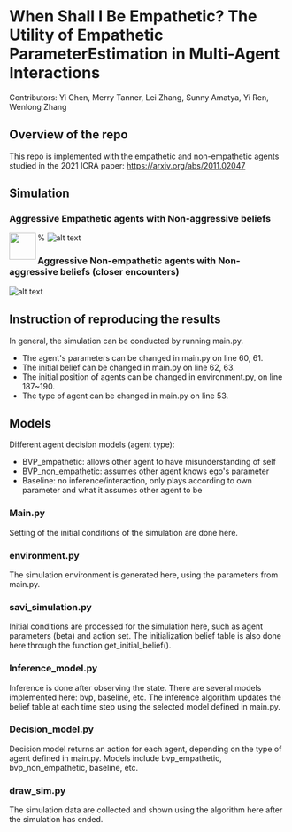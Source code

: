 # When Shall I Be Empathetic? The Utility of Empathetic ParameterEstimation in Multi-Agent Interactions

Contributors: Yi Chen, Merry Tanner, Lei Zhang, Sunny Amatya, Yi Ren, Wenlong Zhang

## Overview of the repo

This repo is implemented with the empathetic and non-empathetic agents studied in the 2021 ICRA paper: https://arxiv.org/abs/2011.02047

## Simulation
### Aggressive Empathetic agents with Non-aggressive beliefs
% ![alt text](./plot/movie_E_theta1=a_theta2=a_time_horizon=3.0.gif)
<a href="url"><img src="./plot/movie_E_theta1=a_theta2=a_time_horizon=3.0.gif" align="left" height="48" width="48" ></a>

### Aggressive Non-empathetic agents with Non-aggressive beliefs (closer encounters)
![alt text](./plot/movie_NE_theta1=a_theta2=a_time_horizon=3.0.gif)

## Instruction of reproducing the results <a name="instruction"></a>
In general, the simulation can be conducted by 
running main.py. 
- The agent's parameters can be changed in main.py on line 60, 61.
- The initial belief can be changed in main.py on line 62, 63.
- The initial position of agents can be changed in environment.py, on line 187~190.
- The type of agent can be changed in main.py on line 53.

## Models
Different agent decision models (agent type):
- BVP_empathetic: allows other agent to have misunderstanding of self
- BVP_non_empathetic: assumes other agent knows ego's parameter
- Baseline: no inference/interaction, only plays according to own parameter and what it assumes other agent to be 

### Main.py

Setting of the initial conditions of the simulation are done here. 

### environment.py

The simulation environment is generated here, using the parameters
from main.py. 

### savi_simulation.py

Initial conditions are processed for the simulation here, such as
agent parameters (beta) and action set. The initialization belief table 
is also done here through the function get_initial_belief(). 

### Inference_model.py

Inference is done after observing the state. There are several models
implemented here: bvp, baseline, etc. 
The inference algorithm updates the belief table at each time step using the 
selected model defined in main.py.

### Decision_model.py

Decision model returns an action for each agent, depending on the type
of agent defined in main.py. Models include bvp_empathetic, bvp_non_empathetic,
baseline, etc.

### draw_sim.py

The simulation data are collected and shown using the algorithm here
after the simulation has ended.





